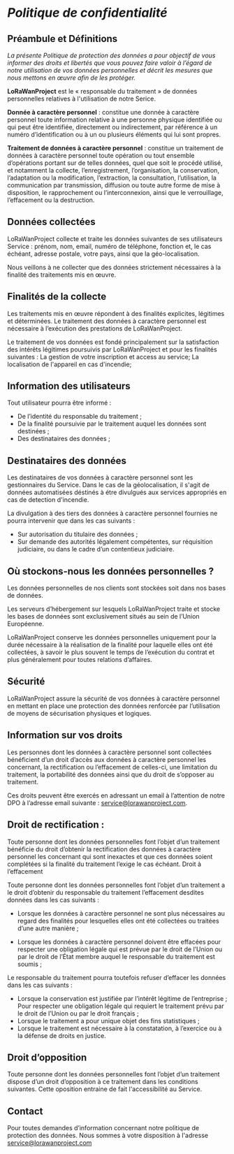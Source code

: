 
# ***Politique de confidentialité***

## Préambule et Définitions
*La présente Politique de protection des données a pour objectif de vous informer des droits et libertés que vous pouvez faire valoir à l’égard de notre utilisation de vos données personnelles et décrit les mesures que nous mettons en œuvre afin de les protéger.*

**LoRaWanProject** est le « responsable du traitement » de données personnelles relatives à l'utilisation de notre Serice.

**Donnée à caractère personnel** : constitue une donnée à caractère personnel toute information relative à une personne physique identifiée ou qui peut être identifiée, directement ou indirectement, par référence à un numéro d’identification ou à un ou plusieurs éléments qui lui sont propres.

**Traitement de données à caractère personnel** : constitue un traitement de données à caractère personnel toute opération ou tout ensemble d’opérations portant sur de telles données, quel que soit le procédé utilisé, et notamment la collecte, l’enregistrement, l’organisation, la conservation, l’adaptation ou la modification, l’extraction, la consultation, l’utilisation, la communication par transmission, diffusion ou toute autre forme de mise à disposition, le rapprochement ou l’interconnexion, ainsi que le verrouillage, l’effacement ou la destruction.

## Données collectées

LoRaWanProject collecte et traite les données suivantes de ses utilisateurs Service : prénom, nom, email, numéro de téléphone, fonction et, le cas échéant, adresse postale, votre pays, ainsi que la géo-localisation.

Nous veillons à ne collecter que des données strictement nécessaires à la finalité des traitements mis en œuvre.

## Finalités de la collecte

Les traitements mis en œuvre répondent à des finalités explicites, légitimes et déterminées. Le traitement des données à caractère personnel est nécessaire à l’exécution des prestations de LoRaWanProject.

Le traitement de vos données est fondé principalement sur la satisfaction des intérêts légitimes poursuivis par LoRaWanProject et pour les finalités suivantes :
La gestion de votre inscription et access au service;
    La localisation de l'appareil en cas d'incendie;
    
    
## Information des utilisateurs

Tout utilisateur pourra être informé :
- De l’identité du responsable du traitement ;
- De la finalité poursuivie par le traitement auquel les données sont destinées ;
- Des destinataires des données ;
    

## Destinataires des données

Les destinataires de vos données à caractère personnel sont les gestionnaires du Service. Dans le cas de la géolocalisation, il s'agit de données automatisées déstinés à étre divulgués aux services appropriés en cas de detection d'incendie.

La divulgation à des tiers des données à caractère personnel fournies ne pourra intervenir que dans les cas suivants :
- Sur autorisation du titulaire des données ;
- Sur demande des autorités légalement compétentes, sur réquisition judiciaire, ou dans le cadre d’un contentieux judiciaire.

## Où stockons-nous les données personnelles ?

Les données personnelles de nos clients sont stockées soit dans nos bases de données.

Les serveurs d’hébergement sur lesquels LoRaWanProject traite et stocke les bases de données sont exclusivement situés au sein de l’Union Européenne.

LoRaWanProject conserve les données personnelles uniquement pour la durée nécessaire à la réalisation de la finalité pour laquelle elles ont été collectées, à savoir le plus souvent le temps de l’exécution du contrat et plus généralement pour toutes relations d’affaires.

## Sécurité

LoRaWanProject assure la sécurité de vos données à caractère personnel en mettant en place une protection des données renforcée par l’utilisation de moyens de sécurisation physiques et logiques.

## Information sur vos droits

Les personnes dont les données à caractère personnel sont collectées bénéficient d’un droit d’accès aux données à caractère personnel les concernant, la rectification ou l’effacement de celles-ci, une limitation du traitement, la portabilité des données ainsi que du droit de s’opposer au traitement.

Ces droits peuvent être exercés en adressant un email à l’attention de notre DPO à l’adresse email suivante : service@lorawanproject.com.


## Droit de rectification :

Toute personne dont les données personnelles font l’objet d’un traitement bénéficie du droit d’obtenir la rectification des données à caractère personnel les concernant qui sont inexactes et que ces données soient complétées si la finalité du traitement l’exige le cas échéant.
Droit à l’effacement

Toute personne dont les données personnelles font l’objet d’un traitement a le droit d’obtenir du responsable du traitement l’effacement desdites données dans les cas suivants :
- Lorsque les données à caractère personnel ne sont plus nécessaires au regard des finalités pour lesquelles elles ont été collectées ou traitées d’une autre manière ;

- Lorsque les données à caractère personnel doivent être effacées pour respecter une obligation légale qui est prévue par le droit de l’Union ou par le droit de l’État membre auquel le responsable du traitement est soumis ;

Le responsable du traitement pourra toutefois refuser d’effacer les données dans les cas suivants :

- Lorsque la conservation est justifiée par l’intérêt légitime de l’entreprise ;
    Pour respecter une obligation légale qui requiert le traitement prévu par le droit de l’Union ou par le droit français ;
- Lorsque le traitement a pour unique objet des fins statistiques ;
- Lorsque le traitement est nécessaire à la constatation, à l’exercice ou à la défense de droits en justice.

## Droit d’opposition

Toute personne dont les données personnelles font l’objet d’un traitement dispose d’un droit d’opposition à ce traitement dans les conditions suivantes. Cette oposition entraine de fait l'accessibilité au Service.

## Contact

Pour toutes demandes d’information concernant notre politique de protection des données. Nous sommes à votre disposition à l'adresse service@lorawanproject.com



